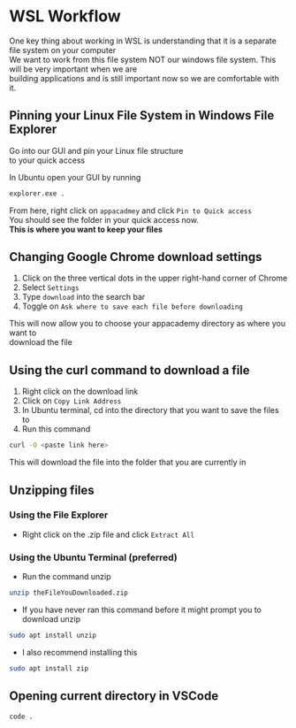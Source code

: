 # WSL Workflow

One key thing about working in WSL is understanding that it is a separate file system on your computer \
We want to work from this file system NOT our windows file system. This will be very important when we are \
building applications and is still important now so we are comfortable with it.

## Pinning your Linux File System in Windows File Explorer

<!-- Let's start off by running ls to see if we have the appacademy directory

```bash
ls 
```
You should see your appacademy directory (folder) -->

Go into our GUI and pin your Linux file structure\
to your quick access

In Ubuntu open your GUI by running

```bash
explorer.exe .
```

From here, right click on `appacadmey` and click `Pin to Quick access`\
You should see the folder in your quick access now.\
**This is where you want to keep your files**

## Changing Google Chrome download settings

1. Click on the three vertical dots in the upper right-hand corner of Chrome
2. Select `Settings`
3. Type `download` into the search bar
4. Toggle on `Ask where to save each file before downloading`

This will now allow you to choose your appacademy directory as where you want to\
download the file

## Using the curl command to download a file

1. Right click on the download link
2. Click on `Copy Link Address`
3. In Ubuntu terminal, cd into the directory that you want to save the files to
4. Run this command

```bash
curl -O <paste link here>
```

This will download the file into the folder that you are currently in

## Unzipping files

### Using the File Explorer

* Right click on the .zip file and click `Extract All`

### Using the Ubuntu Terminal (preferred)

* Run the command unzip

```bash
unzip theFileYouDownloaded.zip
```

* If you have never ran this command before it might prompt you to download unzip

```bash
sudo apt install unzip
```

* I also recommend installing this

```bash
sudo apt install zip
```

## Opening current directory in VSCode

```bash
code .
```
